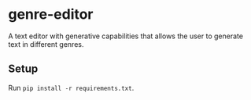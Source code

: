 # genre-editor
A text editor with generative capabilities that allows the user to generate text in different genres.

## Setup

Run `pip install -r requirements.txt`.